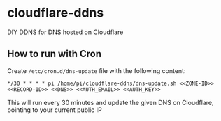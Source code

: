 # cloudflare-ddns
DIY DDNS for DNS hosted on Cloudflare

## How to run with Cron
Create `/etc/cron.d/dns-update` file with the following content: 
```
*/30 * * * * pi /home/pi/cloudflare-ddns/dns-update.sh <<ZONE-ID>> <<RECORD-ID>> <<DNS>> <<AUTH_EMAIL>> <<AUTH_KEY>>
```
This will run every 30 minutes and update the given DNS on Cloudflare, pointing to your current public IP
